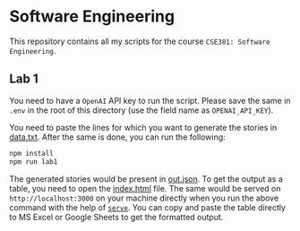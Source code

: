 # Software Engineering

This repository contains all my scripts for the course `CSE381: Software Engineering`.

## Lab 1

You need to have a `OpenAI` API key to run the script. Please save the same in `.env` in the root of this directory (use the field name as `OPENAI_API_KEY`).

You need to paste the lines for which you want to generate the stories in [data.txt](./lab1/data.txt). After the same is done, you can run the following:

```bash
npm install
npm run lab1
```

The generated stories would be present in [out.json](./lab1/out.json). To get the output as a table, you need to open the [index.html](./lab1/index.html) file. The same would be served on `http://localhost:3000` on your machine directly when you run the above command with the help of [`serve`](https://github.com/vercel/serve). You can copy and paste the table directly to MS Excel or Google Sheets to get the formatted output.
